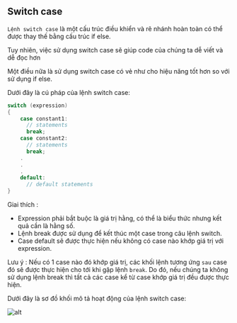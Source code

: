 ## Switch case

`Lệnh switch case` là một cấu trúc điều khiển và rẽ nhánh hoàn toàn có thể được thay thế bằng cấu trúc if else.

Tuy nhiên, việc sử dụng switch case sẽ giúp code của chúng ta dễ viết và dễ đọc hơn

Một điều nữa là sử dụng switch case có vẻ như cho hiệu năng tốt hơn so với sử dụng if else.

Dưới đây là cú pháp của lệnh switch case:

```c
switch (expression)
{
    case constant1:
      // statements
      break;
    case constant2:
      // statements
      break;
    .
    .
    .
    default:
      // default statements
}
```
Giai thích :

* Expression phải bắt buộc là giá trị hằng, có thể là biểu thức nhưng kết quả cần là hằng số.
* Lệnh break được sử dụng để kết thúc một case trong câu lệnh switch.
* Case default sẽ được thực hiện nếu không có case nào khớp giá trị với expression.

Lưu ý : Nếu có 1 case nào đó khớp giá trị, các khối lệnh tương ứng `sau` case đó sẽ được thực hiện cho tới khi gặp lệnh `break`. Do đó, nếu chúng ta không sử dụng lệnh break thì tất cả các case kể từ case khớp giá trị đều được thực hiện.

Dưới đây là sơ đồ khối mô tả hoạt động của lệnh switch case:

![alt](https://github.com/AnestLearning/Course-C-Fundamentals/blob/master/Images/lenh-switch-case-trong-c.jpg)



